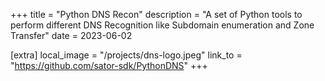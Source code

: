 +++
title = "Python DNS Recon"
description = "A set of Python tools to perform different DNS Recognition like Subdomain enumeration and Zone Transfer"
date = 2023-06-02

[extra]
local_image = "/projects/dns-logo.jpeg"
link_to = "https://github.com/sator-sdk/PythonDNS"
+++